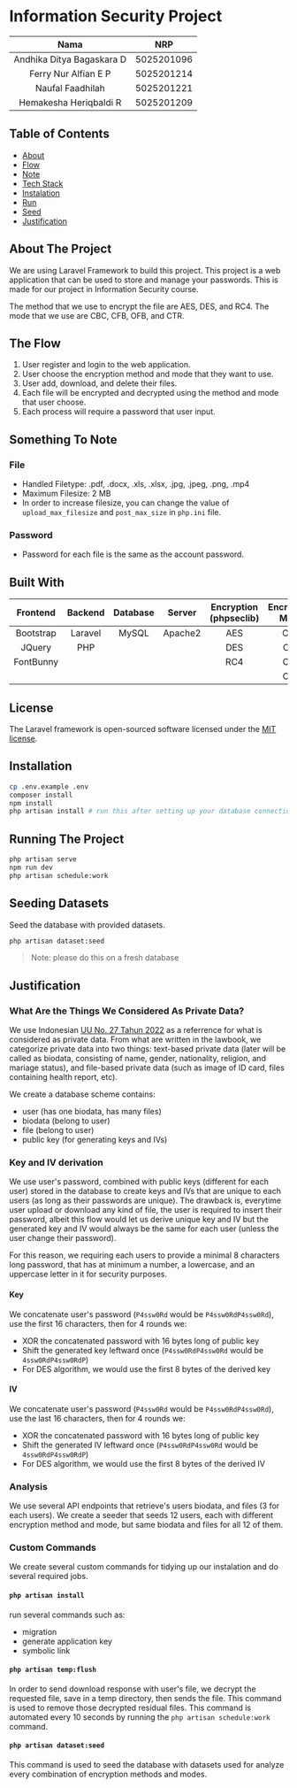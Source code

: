 # Information Security Project

|           Nama            |    NRP     |
| :-----------------------: | :--------: |
| Andhika Ditya Bagaskara D | 5025201096 |
|   Ferry Nur Alfian E P    | 5025201214 |
|     Naufal Faadhilah      | 5025201221 |
|  Hemakesha Heriqbaldi R   | 5025201209 |

## Table of Contents

- [About](#about-the-project)
- [Flow](#the-flow)
- [Note](#something-to-note)
- [Tech Stack](#built-with)
- [Instalation](#installation)
- [Run](#running-the-project)
- [Seed](#seeding-datasets)
- [Justification](#justification)

## About The Project

We are using Laravel Framework to build this project. This project is a web application that can be used to store and manage your passwords. This is made for our project in Information Security course.

The method that we use to encrypt the file are AES, DES, and RC4. The mode that we use are CBC, CFB, OFB, and CTR.

## The Flow

1. User register and login to the web application.
2. User choose the encryption method and mode that they want to use.
3. User add, download, and delete their files.
4. Each file will be encrypted and decrypted using the method and mode that user choose.
5. Each process will require a password that user input.

## Something To Note

### File

- Handled Filetype: .pdf, .docx, .xls, .xlsx, .jpg, .jpeg, .png, .mp4
- Maximum Filesize: 2 MB
- In order to increase filesize, you can change the value of `upload_max_filesize` and `post_max_size` in `php.ini` file.

### Password

- Password for each file is the same as the account password.

## Built With

<!-- make it double columns, centered -->

|  Frontend  |  Backend  |  Database  |  Server  |  Encryption (phpseclib)  |  Encryption Mode  |
| :--------: | :-------: | :--------: | :------: | :----------: | :---------------: |
| Bootstrap  |  Laravel  |   MySQL    | Apache2  |     AES      |        CBC        |
|   JQuery   |    PHP    |            |          |     DES      |        CFB        |
| FontBunny  |           |            |          |     RC4      |        OFB        |
|            |           |            |          |              |        CTR        |

## License

The Laravel framework is open-sourced software licensed under the [MIT license](https://opensource.org/licenses/MIT).

## Installation

```bash
cp .env.example .env
composer install
npm install
php artisan install # run this after setting up your database connection
```

## Running The Project

```bash
php artisan serve
npm run dev
php artisan schedule:work
```

## Seeding Datasets

Seed the database with provided datasets.

```bash
php artisan dataset:seed
```

> Note: please do this on a fresh database

## Justification

### What Are the Things We Considered As Private Data?

We use Indonesian [UU No. 27 Tahun 2022](https://jdih.setkab.go.id/PUUdoc/176837/Salinan_UU_Nomor_27_Tahun_2022.pdf) as a referrence for what is considered as private data. From what are written in the lawbook, we categorize private data into two things: text-based private data (later will be called as biodata, consisting of name, gender, nationality, religion, and mariage status), and file-based private data (such as image of ID card, files containing health report, etc).

We create a database scheme contains:

- user (has one biodata, has many files)
- biodata (belong to user)
- file (belong to user)
- public key (for generating keys and IVs)

### Key and IV derivation

We use user's password, combined with public keys (different for each user) stored in the database to create keys and IVs that are unique to each users (as long as their passwords are unique). The drawback is, everytime user upload or download any kind of file, the user is required to insert their password, albeit this flow would let us derive unique key and IV but the generated key and IV would always be the same for each user (unless the user change their password).

For this reason, we requiring each users to provide a minimal 8 characters long password, that has at minimum a number, a lowercase, and an uppercase letter in it for security purposes.

#### Key

We concatenate user's password (`P4ssw0Rd` would be `P4ssw0RdP4ssw0Rd`), use the first 16 characters, then for 4 rounds we:

- XOR the concatenated password with 16 bytes long of public key
- Shift the generated key leftward once (`P4ssw0RdP4ssw0Rd` would be `4ssw0RdP4ssw0RdP`)
- For DES algorithm, we would use the first 8 bytes of the derived key

#### IV

We concatenate user's password (`P4ssw0Rd` would be `P4ssw0RdP4ssw0Rd`), use the last 16 characters, then for 4 rounds we:

- XOR the concatenated password with 16 bytes long of public key
- Shift the generated IV leftward once (`P4ssw0RdP4ssw0Rd` would be `4ssw0RdP4ssw0RdP`)
- For DES algorithm, we would use the first 8 bytes of the derived IV

### Analysis

We use several API endpoints that retrieve's users biodata, and files (3 for each users). We create a seeder that seeds 12 users, each with different encryption method and mode, but same biodata and files for all 12 of them.

### Custom Commands

We create several custom commands for tidying up our instalation and do several required jobs.

#### `php artisan install`

run several commands such as:

- migration
- generate application key
- symbolic link

#### `php artisan temp:flush`

In order to send download response with user's file, we decrypt the requested file, save in a temp directory, then sends the file. This command is used to remove those decrypted residual files. This command is automated every 10 seconds by running the `php artisan schedule:work` command.

#### `php artisan dataset:seed`

This command is used to seed the database with datasets used for analyze every combination of encryption methods and modes.
